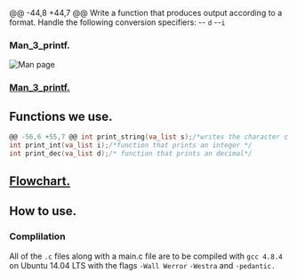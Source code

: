 @@ -44,8 +44,7 @@ Write a function that produces output according to a format.
Handle the following conversion specifiers:
-- ``d``
--``i``
### Man_3_printf.
![Man page](https://photos.app.goo.gl/pY1W7jWLFGHLPa3S6)
### [Man_3_printf.](https://photos.app.goo.gl/pY1W7jWLFGHLPa3S6)
## Functions we use.

````c
@@ -56,6 +55,7 @@ int print_string(va_list s);/*writes the character c to stdout */
int print_int(va_list i);/*function that prints an integer */
int print_dec(va_list d);/* function that prints an decimal*/
````
## [Flowchart.](https://photos.app.goo.gl/5SQMnxrmd7nkLr3a6)
## How to use.
### Complilation
All of the ``.c`` files along with a main.c file are to be compiled with ``gcc 4.8.4`` on Ubuntu 14.04 LTS with the flags ``-Wall Werror`` ``-Westra`` and ``-pedantic.``
